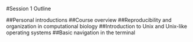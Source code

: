 #Session 1 Outline 

##Personal introductions
##Course overview
##Reproducibility and organization in computational biology
##Introduction to Unix and Unix-like operating systems
##Basic navigation in the terminal
